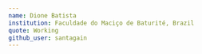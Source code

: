 ```yaml
---
name: Dione Batista
institution: Faculdade do Maciço de Baturité, Brazil
quote: Working
github_user: santagain
---
```

